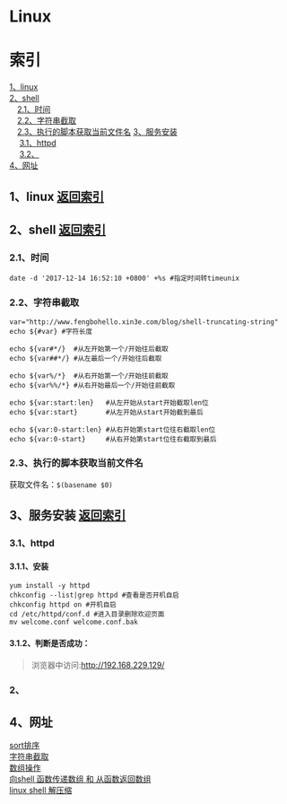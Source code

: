 # **Linux**

# **索引**  
[1、linux](#1、linux)  
[2、shell](#2、shell)  
&emsp;[2.1、时间](#2.1、时间)  
&emsp;[2.2、字符串截取](#2.2、字符串截取)  
&emsp;[2.3、执行的脚本获取当前文件名](2.3、执行的脚本获取当前文件名)
[3、服务安装](#3、服务安装)  
&emsp; [3.1、httpd](#3.1、httpd)  
&emsp; [3.2、](#3.2)    
[4、网址](#4、网址)



## 1、linux [返回索引](#索引)




## 2、shell [返回索引](#索引)
### 2.1、时间
    date -d '2017-12-14 16:52:10 +0800' +%s #指定时间转timeunix

### 2.2、字符串截取
    var="http://www.fengbohello.xin3e.com/blog/shell-truncating-string"
    echo ${#var} #字符长度
    
    echo ${var#*/}	#从左开始第一个/开始往后截取
    echo ${var##*/} #从左最后一个/开始往后截取
    
    echo ${var%/*}	#从右开始第一个/开始往前截取
    echo ${var%%/*}	#从右开始最后一个/开始往前截取
    
    echo ${var:start:len}	#从左开始从start开始截取len位
    echo ${var:start}		#从左开始从start开始截到最后
    
    echo ${var:0-start:len}	#从右开始第start位往右截取len位
    echo ${var:0-start}		#从右开始第start位往右截取到最后

### 2.3、执行的脚本获取当前文件名
获取文件名：`$(basename $0)`



## 3、服务安装<span id="3"> [返回索引](#索引)
### 3.1、httpd<span id="3.1">
#### 3.1.1、安装
    yum install -y httpd
    chkconfig --list|grep httpd #查看是否开机自启
    chkconfig httpd on #开机自启
    cd /etc/httpd/conf.d #进入目录删除欢迎页面
    mv welcome.conf welcome.conf.bak
#### 3.1.2、判断是否成功：  
> 浏览器中访问:http://192.168.229.129/

### 2、

## 4、网址
[sort排序](http://blog.csdn.net/liu_sheng_1991/article/details/53230604)  
[字符串截取](https://www.cnblogs.com/fengbohello/p/5954895.html)  
[数组操作](https://www.cnblogs.com/Joke-Shi/p/5705856.html)  
[向shell 函数传递数组 和 从函数返回数组](http://blog.csdn.net/guizaijianchic/article/details/78012179)  
[linux shell 解压缩](http://blog.csdn.net/mingde_he/article/details/5750857)